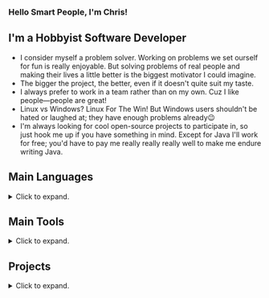 ### Hello Smart People, I'm Chris!

## I'm a Hobbyist Software Developer

- I consider myself a problem solver.
  Working on problems we set ourself for fun is really enjoyable.
  But solving problems of real people and making their lives a little better is the biggest motivator I could imagine.
- The bigger the project, the better, even if it doesn't quite suit my taste.
- I always prefer to work in a team rather than on my own.
  Cuz I like people—people are great!
- Linux vs Windows? Linux For The Win! But Windows users shouldn't be hated or laughed at; they have enough problems already😉
- I'm always looking for cool open-source projects to participate in, so just hook me up if you have something in mind.
  Except for Java I'll work for free; you'd have to pay me really really really well to make me endure writing Java.

## Main Languages

<details>
<summary>Click to expand.</summary>

- <img align="left" width="20px" src="images/c%2B%2B.png">C++
- <img align="left" width="20px" src="images/ts.png">TypeScript
- <img align="left" width="20px" src="images/python.png">Python

</details>

## Main Tools

<details>
<summary>Click to expand.</summary>

- <img align="left" width="20px" src="images/neovim.png">Neovim
- <img align="left" width="20px" src="images/bash.png">Bash
- <img align="left" width="20px" src="images/vsc.png">Visual Studio Code
- <img align="left" width="20px" src="images/premake.png">Premake
- <img align="left" width="20px" src="images/gnu.png">gcc/make
- <img align="left" width="20px" src="images/blender.png">Blender
- <img align="left" width="20px" src="images/git.png">git (duh)
- <img align="left" width="20px" src="images/latex.jpg">Latex
- <img align="left" width="20px" src="images/opengl.png">OpenGL
- <img align="left" width="20px" src="images/gephi.jpg">Gephi
- <img align="left" width="20px" src="images/flask.png">Flask

</details>

## Projects

<details>
<summary>Click to expand.</summary>

### C++

- [C++ Reference](https://github.com/christopher-besch/cpp_reference)
- [OpenGL Reference](https://github.com/christopher-besch/opengl_reference)
- [C++ Utils](https://github.com/christopher-besch/cpp_utils)
- [39th BWINF Round 2](https://github.com/christopher-besch/bwinf_39_round2)
- [Cryptography](https://github.com/christopher-besch/cryptography)
- [Ray Tracer](https://github.com/christopher-besch/ray_tracer)
- [Lynton Legacy](https://github.com/christopher-besch/lynton_legacy)

### TypeScript

- [Big Blue Button Autostatus](https://github.com/christopher-besch/bbb_autostatus)
- [Lake Visualizer](https://github.com/christopher-besch/lake_visualizer)
- [TypeScript Reference](https://github.com/christopher-besch/typescript_reference)
- [Who am I](https://github.com/christopher-besch/who_am_i)
- [Physics Words](https://github.com/christopher-besch/physics_words)

### Python

- [Time Table Planner](https://github.com/christopher-besch/time_table_planner)
- [Technik^3 Plan](https://github.com/christopher-besch/technik3-plan)
- [ARG Toolset](https://github.com/christopher-besch/arg_toolset)
- [39th BWINF Round 1](https://github.com/christopher-besch/bwinf_39_round1)
- [37th BWINF Round 1](https://github.com/christopher-besch/bwinf_37_round1)
- [Anti Primes](https://github.com/christopher-besch/anti_primes)
- [Zipf's Law](https://github.com/christopher-besch/zipfs_law)
- [Towers of Hanoi](https://github.com/christopher-besch/towers_of_hanoi)
- [Little Circles](https://github.com/christopher-besch/little_circles)
- [Brute Force Multiple Choice](https://github.com/christopher-besch/brute_force_multiple_choice_tasks)
- [Cora Wrapper](https://github.com/christopher-besch/python_cora_wrapper)
- [Get Longest Videos from YouTube Playlist](https://gist.github.com/christopher-besch/5b5e3af95ea89b2c787502eae19ca1fb)

### Flask (Python, TypeScript, HTML, CSS)

- [Project Omega](https://github.com/christopher-besch/project_omega)
- [MC Royale Supervisor](https://github.com/christopher-besch/mc_royale_supervisor)
- [OHG Plan Parser](https://github.com/christopher-besch/ohg_plan_parser)

### Bash

- [Bash Reference](https://github.com/christopher-besch/bash_reference)

### LaTex

- [LaTex Reference](https://github.com/christopher-besch/latex_reference)
- [Bibliography](https://github.com/christopher-besch/bibliography)

### Blender

- [Models](https://github.com/christopher-besch/blender_models)

### Configs

- [Neovim](https://github.com/christopher-besch/nvim_like_me)
- [Global Gitignore](https://gist.github.com/christopher-besch/797dd8d8d8accd581168364c5c82b858)

### Java

- [Encryption](https://github.com/christopher-besch/java_encryption)
- [Sorting Algorithms](https://github.com/christopher-besch/sorting_algorithms)

</details>
